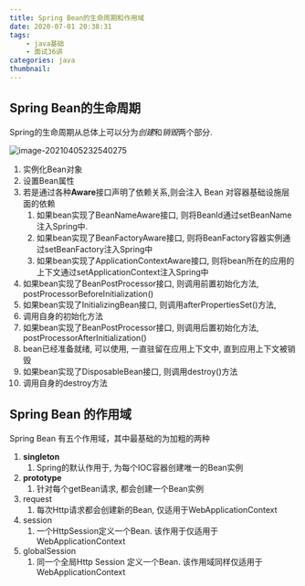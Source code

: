 ```yaml
---
title: Spring Bean的生命周期和作用域
date: 2020-07-01 20:38:31
tags: 
	- java基础
	- 面试36讲
categories: java
thumbnail:
---
```


## Spring Bean的生命周期

<!--more-->

Spring的生命周期从总体上可以分为*创建*和*销毁*两个部分. 

![image-20210405232540275](https://i.loli.net/2021/04/05/mnZHsqRzJoFYxAW.png)



1. 实例化Bean对象
2. 设置Bean属性
3. 若是通过各种**Aware**接口声明了依赖关系,则会注入 Bean 对容器基础设施层面的依赖
   1. 如果bean实现了BeanNameAware接口,  则将BeanId通过setBeanName注入Spring中. 
   2. 如果bean实现了BeanFactoryAware接口, 则将BeanFactory容器实例通过setBeanFactory注入Spring中
   3. 如果bean实现了ApplicationContextAware接口, 则将bean所在的应用的上下文通过setApplicationContext注入Spring中
4. 如果bean实现了BeanPostProcessor接口, 则调用前置初始化方法, postProcessorBeforeInitialization()
5. 如果bean实现了InitializingBean接口, 则调用afterPropertiesSet()方法, 
6. 调用自身的初始化方法
7. 如果bean实现了BeanPostProcessor接口, 则调用后置初始化方法, postProcessorAfterInitialization()
8. bean已经准备就绪, 可以使用, 一直驻留在应用上下文中, 直到应用上下文被销毁
9. 如果bean实现了DisposableBean接口, 则调用destroy()方法
10. 调用自身的destroy方法



## Spring Bean 的作用域

Spring Bean 有五个作用域，其中最基础的为加粗的两种

1. **singleton**
   1. Spring的默认作用于, 为每个IOC容器创建唯一的Bean实例
2. **prototype**
   1. 针对每个getBean请求, 都会创建一个Bean实例
3. request
   1. 每次Http请求都会创建新的Bean, 仅适用于WebApplicationContext
4. session
   1. 一个HttpSession定义一个Bean. 该作用于仅适用于WebApplicationContext
5. globalSession
   1. 同一个全局Http Session 定义一个Bean. 该作用域同样仅适用于WebApplicationContext



